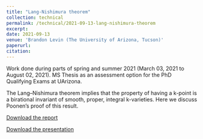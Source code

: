 ```yaml
---
title: "Lang-Nishimura theorem"
collection: technical
permalink: /technical/2021-09-13-lang-nishimura-theorem
excerpt:
date: 2021-09-13
venue: 'Brandon Levin (The University of Arizona, Tucson)'
paperurl: 
citation: 
---
```

Work done during parts of spring and summer 2021 (March 03, 2021 to August 02, 2021). MS Thesis as an assessment option for the PhD Qualifying Exams at UArizona.

The Lang–Nishimura theorem implies that the property of having a k-point is a birational invariant of smooth, proper, integral k-varieties. Here we discuss Poonen’s proof of this result.

[Download the report](http://gkorpal.github.io/files/gaurish_ms_thesis.pdf)

[Download the presentation](http://gkorpal.github.io/files/gaurish_qual_ppt.pdf)
